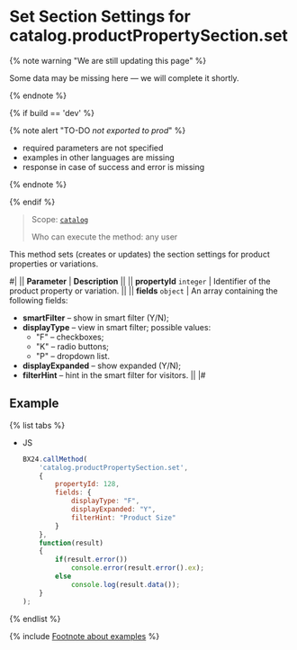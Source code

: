 # Set Section Settings for catalog.productPropertySection.set

{% note warning "We are still updating this page" %}

Some data may be missing here — we will complete it shortly.

{% endnote %}

{% if build == 'dev' %}

{% note alert "TO-DO _not exported to prod_" %}

- required parameters are not specified
- examples in other languages are missing
- response in case of success and error is missing

{% endnote %}

{% endif %}

> Scope: [`catalog`](../../scopes/permissions.md)
>
> Who can execute the method: any user

This method sets (creates or updates) the section settings for product properties or variations.

#|
|| **Parameter** | **Description** ||
|| **propertyId**
 `integer`  | Identifier of the product property or variation. ||
|| **fields**
`object` | An array containing the following fields:
- **smartFilter** – show in smart filter (Y/N);
- **displayType** – view in smart filter; possible values:
  - "F" – checkboxes;
  - "K" – radio buttons;
  - "P" – dropdown list.
- **displayExpanded** – show expanded (Y/N);
- **filterHint** – hint in the smart filter for visitors. ||
|#

## Example

{% list tabs %}

- JS

    ```js
    BX24.callMethod(
        'catalog.productPropertySection.set',
        {
            propertyId: 128,
            fields: {
                displayType: "F",
                displayExpanded: "Y",
                filterHint: "Product Size"
            }
        },
        function(result)
        {
            if(result.error())
                console.error(result.error().ex);
            else
                console.log(result.data());
        }
    );
    ```

{% endlist %}

{% include [Footnote about examples](../../../_includes/examples.md) %}